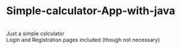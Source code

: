 # Simple-calculator-App-with-java
<br>
Just a simple cslculator
<br>
Login and Registration pages included (though not necessary)
